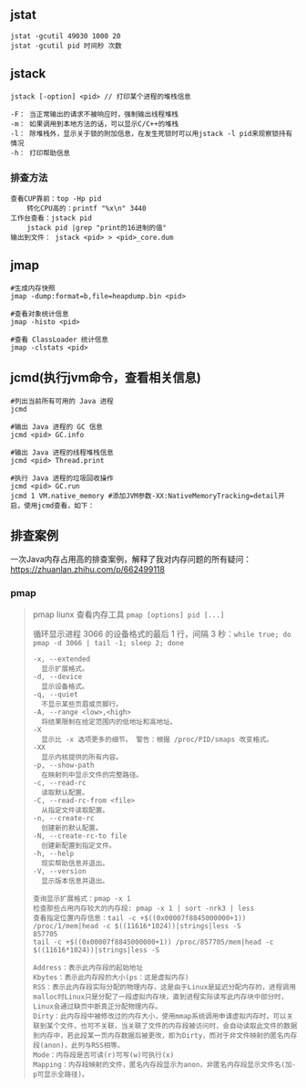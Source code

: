 

## jstat

```shell
jstat -gcutil 49030 1000 20
jstat -gcutil pid 时间秒 次数
```

## jstack

```shell
jstack [-option] <pid> // 打印某个进程的堆栈信息

-F： 当正常输出的请求不被响应时，强制输出线程堆栈
-m： 如果调用到本地方法的话，可以显示C/C++的堆栈
-l： 除堆栈外，显示关于锁的附加信息，在发生死锁时可以用jstack -l pid来观察锁持有情况
-h： 打印帮助信息
```

### 排查方法

```shell
查看CUP靠前：top -Hp pid
	转化CPU高的：printf "%x\n" 3440  
工作台查看：jstack pid 
	jstack pid |grep "print的16进制的值"
输出到文件： jstack <pid> > <pid>_core.dum
```

## jmap

```shell
#生成内存快照
jmap -dump:format=b,file=heapdump.bin <pid>

#查看对象统计信息
jmap -histo <pid>

#查看 ClassLoader 统计信息
jmap -clstats <pid>
```

## jcmd(执行jvm命令，查看相关信息)

```shell
#列出当前所有可用的 Java 进程
jcmd 

#输出 Java 进程的 GC 信息
jcmd <pid> GC.info

#输出 Java 进程的线程堆栈信息
jcmd <pid> Thread.print

#执行 Java 进程的垃圾回收操作
jcmd <pid> GC.run
jcmd 1 VM.native_memory #添加JVM参数-XX:NativeMemoryTracking=detail开启，使用jcmd查看，如下：
```

## 排查案例

一次Java内存占用高的排查案例，解释了我对内存问题的所有疑问：https://zhuanlan.zhihu.com/p/662499118



### pmap

> pmap liunx 查看内存工具 `pmap [options] pid [...]`
>
> 循环显示进程 3066 的设备格式的最后 1 行，间隔 3 秒：`while true; do pmap -d 3066 | tail -1; sleep 2; done`
>
> ```shell
> -x, --extended
> 	显示扩展格式。
> -d, --device
> 	显示设备格式。
> -q, --quiet
> 	不显示某些页眉或页脚行。
> -A, --range <low>,<high>
> 	将结果限制在给定范围内的低地址和高地址。
> -X
> 	显示比 -x 选项更多的细节。 警告：根据 /proc/PID/smaps 改变格式。
> -XX
> 	显示内核提供的所有内容。
> -p, --show-path
> 	在映射列中显示文件的完整路径。
> -c, --read-rc
> 	读取默认配置。
> -C, --read-rc-from <file>
> 	从指定文件读取配置。
> -n, --create-rc
> 	创建新的默认配置。
> -N, --create-rc-to file
> 	创建新配置到指定文件。
> -h, --help
> 	现实帮助信息并退出。
> -V, --version
> 	显示版本信息并退出。
> 	
> 查询显示扩展格式：pmap -x 1
> 检查那些占用内存较大的内存段: pmap -x 1 | sort -nrk3 | less 
> 查看指定位置内存信息：tail -c +$((0x00007f8845000000+1)) /proc/1/mem|head -c $((11616*1024))|strings|less -S
> 857705
> tail -c +$((0x00007f8845000000+1)) /proc/857705/mem|head -c $((11616*1024))|strings|less -S
> 
> Address：表示此内存段的起始地址
> Kbytes：表示此内存段的大小(ps：这是虚拟内存)
> RSS：表示此内存段实际分配的物理内存，这是由于Linux是延迟分配内存的，进程调用malloc时Linux只是分配了一段虚拟内存块，直到进程实际读写此内存块中部分时，Linux会通过缺页中断真正分配物理内存。
> Dirty：此内存段中被修改过的内存大小，使用mmap系统调用申请虚拟内存时，可以关联到某个文件，也可不关联，当关联了文件的内存段被访问时，会自动读取此文件的数据到内存中，若此段某一页内存数据后被更改，即为Dirty，而对于非文件映射的匿名内存段(anon)，此列与RSS相等。
> Mode：内存段是否可读(r)可写(w)可执行(x)
> Mapping：内存段映射的文件，匿名内存段显示为anon，非匿名内存段显示文件名(加-p可显示全路径)。
> ```

